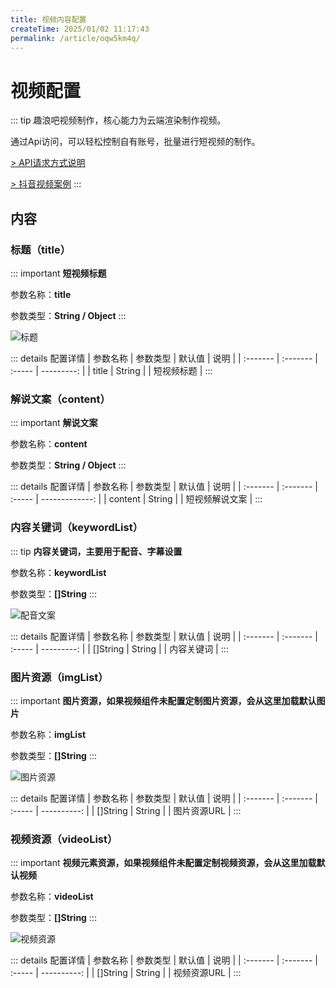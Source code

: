 ```yaml
---
title: 视频内容配置
createTime: 2025/01/02 11:17:43
permalink: /article/oqw5km4q/
---
```

# 视频配置
::: tip
趣浪吧视频制作，核心能力为云端渲染制作视频。

通过Api访问，可以轻松控制自有账号，批量进行短视频的制作。

[> API请求方式说明](api.html#视频制作api)

<a href="https://v.douyin.com/iUDH2AXN" target="_blank">> 抖音视频案例</a>
:::

## 内容
### 标题（title）
::: important
**短视频标题**

参数名称：**title**

参数类型：**String / Object**
:::

![标题](/imgs/content/title.png)

::: details 配置详情
| 参数名称 | 参数类型 | 默认值 |       说明 |
| :------- | :------- | :----- | ---------: |
| title    | String   |        | 短视频标题 |
:::

### 解说文案（content）
::: important
**解说文案**

参数名称：**content**

参数类型：**String / Object**
:::

::: details 配置详情
| 参数名称 | 参数类型 | 默认值 |           说明 |
| :------- | :------- | :----- | -------------: |
| content  | String   |        | 短视频解说文案 |
:::

### 内容关键词（keywordList）
::: tip
**内容关键词，主要用于配音、字幕设置**

参数名称：**keywordList**

参数类型：**[]String**
:::

![配音文案](/imgs/content/content.png)

::: details 配置详情
| 参数名称 | 参数类型 | 默认值 |       说明 |
| :------- | :------- | :----- | ---------: |
| []String | String   |        | 内容关键词 |
:::

### 图片资源（imgList）
::: important
**图片资源，如果视频组件未配置定制图片资源，会从这里加载默认图片**

参数名称：**imgList**

参数类型：**[]String**
:::

![图片资源](/imgs/components/alert-img.png)

::: details 配置详情
| 参数名称 | 参数类型 | 默认值 |        说明 |
| :------- | :------- | :----- | ----------: |
| []String | String   |        | 图片资源URL |
:::

### 视频资源（videoList）
::: important 
**视频元素资源，如果视频组件未配置定制视频资源，会从这里加载默认视频**

参数名称：**videoList**

参数类型：**[]String**
:::

![视频资源](/imgs/components/bg-video.png)

::: details 配置详情
| 参数名称 | 参数类型 | 默认值 |        说明 |
| :------- | :------- | :----- | ----------: |
| []String | String   |        | 视频资源URL |
:::
